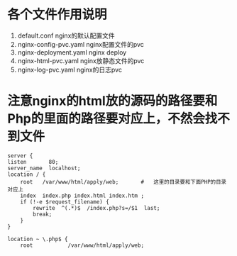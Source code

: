 # 各个文件作用说明
1. default.conf nginx的默认配置文件
2. nginx-config-pvc.yaml  nginx配置文件的pvc
3. nginx-deployment.yaml    nginx deploy
4. nginx-html-pvc.yaml  nginx放静态文件的pvc
5. nginx-log-pvc.yaml  nginx的日志pvc

# 注意nginx的html放的源码的路径要和Php的里面的路径要对应上，不然会找不到文件

```
server {
listen       80;
server_name  localhost;
location / {
    root   /var/www/html/apply/web;       #   这里的目录要和下面PHP的目录对应上
    index  index.php index.html index.htm ;
    if (!-e $request_filename) {
        rewrite  ^(.*)$  /index.php?s=/$1  last;
        break;
    }
}

location ~ \.php$ {
    root           /var/www/html/apply/web;
```
